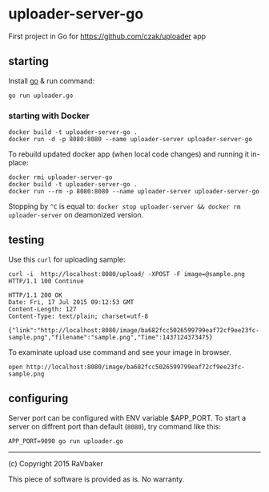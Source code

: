 # uploader-server-go
First project in Go for https://github.com/czak/uploader app


## starting

Install [go](https://go-lang.org) & run command:

    go run uploader.go

### starting with Docker

    docker build -t uploader-server-go .
    docker run -d -p 8080:8080 --name uploader-server uploader-server-go

To rebuild updated docker app (when local code changes) and running it in-place:

    docker rmi uploader-server-go
    docker build -t uploader-server-go .
    docker run --rm -p 8080:8080 --name uploader-server uploader-server-go

Stopping by `^C` is equal to: `docker stop uploader-server && docker rm uploader-server` on deamonized version.

## testing

Use this `curl` for uploading sample:


    curl -i  http://localhost:8080/upload/ -XPOST -F image=@sample.png
    HTTP/1.1 100 Continue

    HTTP/1.1 200 OK
    Date: Fri, 17 Jul 2015 09:12:53 GMT
    Content-Length: 127
    Content-Type: text/plain; charset=utf-8

    {"link":"http://localhost:8080/image/ba682fcc5026599799eaf72cf9ee23fc-sample.png","filename":"sample.png","Time":1437124373475}

To examinate upload use command and see your image in browser.

    open http://localhost:8080/image/ba682fcc5026599799eaf72cf9ee23fc-sample.png


## configuring

Server port can be configured with ENV variable $APP_PORT. To start a server on diffrent port than default (`8080`), try command like this:

    APP_PORT=9090 go run uploader.go

----

(c) Copyright 2015 RaVbaker

This piece of software is provided as is. No warranty.
